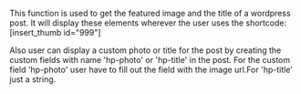 This function is used to get the featured image and the title of a wordpress post. It will display these elements wherever the user uses the shortcode: [insert_thumb id="999"]

Also user can display a custom photo or title for the post by creating the custom fields with name 'hp-photo' or 'hp-title' in the post.
For the custom field 'hp-photo' user have to fill out the field with the image url.For 'hp-title' just a string.
